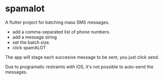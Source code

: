 # spamalot

A flutter project for batching mass SMS messages. 

- add a comma-separated list of phone numbers.
- add a message string
- set the batch size.
- click spamALOT

The app will stage each succesive message to be sent, you just click send. 

Due to programatic restraints with iOS, it's not possible to auto-send the messages. 
